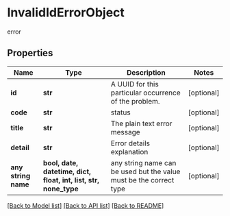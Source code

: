 # InvalidIdErrorObject

error

## Properties
Name | Type | Description | Notes
------------ | ------------- | ------------- | -------------
**id** | **str** | A UUID for this particular occurrence of the problem. | [optional] 
**code** | **str** | status | [optional] 
**title** | **str** | The plain text error message | [optional] 
**detail** | **str** | Error details explanation | [optional] 
**any string name** | **bool, date, datetime, dict, float, int, list, str, none_type** | any string name can be used but the value must be the correct type | [optional]

[[Back to Model list]](../README.md#documentation-for-models) [[Back to API list]](../README.md#documentation-for-api-endpoints) [[Back to README]](../README.md)


